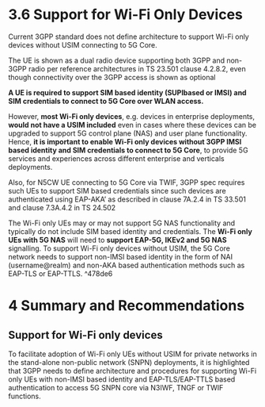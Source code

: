 # 3.6 Support for Wi-Fi Only Devices
Current 3GPP standard does not define architecture to support Wi-Fi only devices without USIM connecting to 5G Core.

The UE is shown as a dual radio device supporting both 3GPP and non- 3GPP radio per reference architectures in TS 23.501 clause 4.2.8.2, even though connectivity over the 3GPP access is shown as optional

**A UE is required to support SIM based identity (SUPIbased or IMSI) and SIM credentials to connect to 5G Core over WLAN access.**

However, **most Wi-Fi only devices**, e.g. devices in enterprise deployments, **would not have a USIM included** even in cases where these devices can be upgraded to support 5G control plane (NAS) and user plane functionality. Hence, **it is important to enable Wi-Fi only devices without 3GPP IMSI based identity and SIM credentials to connect to 5G Core**, to provide 5G services and experiences across different enterprise and verticals deployments.

Also, for N5CW UE connecting to 5G Core via TWIF, 3GPP spec requires such UEs to support SIM based credentials since such devices are authenticated using EAP-AKA’ as described in clause 7A.2.4 in TS 33.501 and clause 7.3A.4.2 in TS 24.502

The Wi-Fi only UEs may or may not support 5G NAS functionality and typically do not include SIM based identity and credentials. The **Wi-Fi only UEs with 5G NAS** will need to **support EAP-5G, IKEv2 and 5G NAS** signalling. To support Wi-Fi only devices without USIM, the 5G Core network needs to support non-IMSI based identity in the form of NAI (username@realm) and non-AKA based authentication methods such as EAP-TLS or EAP-TTLS. ^478de6

# 4 Summary and Recommendations
## Support for Wi-Fi only devices
To facilitate adoption of Wi-Fi only UEs without USIM for private networks in the stand-alone non-public network (SNPN) deployments, it is highlighted that 3GPP needs to define architecture and procedures for supporting Wi-Fi only UEs with non-IMSI based identity and EAP-TLS/EAP-TTLS based authentication to access 5G SNPN core via N3IWF, TNGF or TWIF functions.